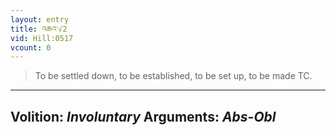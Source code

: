```yaml
---
layout: entry
title: འཆའ་√2
vid: Hill:0517
vcount: 0
---
```

> To be settled down, to be established, to be set up, to be made TC\.

---
Volition: _Involuntary_
Arguments: _Abs-Obl_
---

